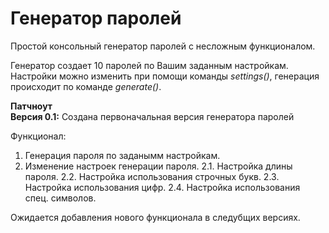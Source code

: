 <h1>Генератор паролей</h1>

Простой консольный генератор паролей с несложным функционалом.

Генератор создает 10 паролей по Вашим заданным настройкам. Настройки можно изменить при помощи команды *settings()*, генерация происходит по команде *generate()*.

**Патчноут**
<br>
**Версия 0.1:**
Создана первоначальная версия генератора паролей

Функционал:
1. Генерация пароля по заданымм настройкам.
2. Изменение настроек генерации пароля.
2.1. Настройка длины пароля.
2.2. Настройка использования строчных букв.
2.3. Настройка использования цифр.
2.4. Настройка использования спец. символов.

Ожидается добавления нового функционала в следубщих версиях.
